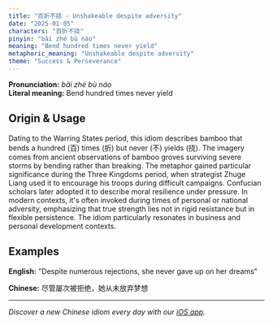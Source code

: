 ```yaml
---
title: "百折不挠 - Unshakeable despite adversity"
date: "2025-01-05"
characters: "百折不挠"
pinyin: "bǎi zhé bù náo"
meaning: "Bend hundred times never yield"
metaphoric_meaning: "Unshakeable despite adversity"
theme: "Success & Perseverance"
---
```


**Pronunciation:** *bǎi zhé bù náo*  
**Literal meaning:** Bend hundred times never yield

## Origin & Usage

Dating to the Warring States period, this idiom describes bamboo that bends a hundred (百) times (折) but never (不) yields (挠). The imagery comes from ancient observations of bamboo groves surviving severe storms by bending rather than breaking. The metaphor gained particular significance during the Three Kingdoms period, when strategist Zhuge Liang used it to encourage his troops during difficult campaigns. Confucian scholars later adopted it to describe moral resilience under pressure. In modern contexts, it's often invoked during times of personal or national adversity, emphasizing that true strength lies not in rigid resistance but in flexible persistence. The idiom particularly resonates in business and personal development contexts.

## Examples

**English:** "Despite numerous rejections, she never gave up on her dreams"

**Chinese:** 尽管屡次被拒绝，她从未放弃梦想

---

*Discover a new Chinese idiom every day with our [iOS app](https://apps.apple.com/us/app/daily-chinese-idioms/id6670238264).*
